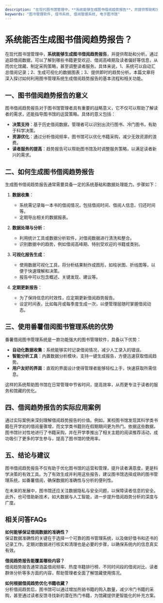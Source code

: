 ```yaml
---
description: "在现代图书馆管理中，**系统能够生成图书借阅趋势报告**，并提供帮助和分析。通过追踪借阅数据，可以了解到哪些书籍更受欢迎、借阅高峰期及读者偏好等信息，从而优化馆藏、制定采购策略，甚至调整读者服务。具体来说，1、系统可以自动汇总借阅记录；2、生成可视化的数据图表；3、提供即时的趋势分析。本篇文章将深入探讨如何利用图书管理系统生成借阅趋势报告的基本流程和相关功能。"
keywords: "图书管理软件, 借书系统, 借阅管理系统, 电子图书馆"
---
```

# 系统能否生成图书借阅趋势报告？

在现代图书馆管理中，**系统能够生成图书借阅趋势报告**，并提供帮助和分析。通过追踪借阅数据，可以了解到哪些书籍更受欢迎、借阅高峰期及读者偏好等信息，从而优化馆藏、制定采购策略，甚至调整读者服务。具体来说，1、系统可以自动汇总借阅记录；2、生成可视化的数据图表；3、提供即时的趋势分析。本篇文章将深入探讨如何利用图书管理系统生成借阅趋势报告的基本流程和相关功能。

## 一、图书借阅趋势报告的意义

图书借阅趋势报告对于图书馆管理者具有重要的战略意义，它不仅可以帮助了解读者的需求，还能指导图书馆的运营策略。具体的意义包括：

- **决策支持**：基于历史借阅数据，管理者可以识别出流行图书、冷门图书，有助于科学决策。
- **资源优化**：通过分析借阅频率，图书馆可以优化书籍采购，减少无效资源的浪费。
- **读者服务的提高**：趋势报告可以帮助图书馆及时调整服务策略，以满足读者新兴的需求。

## 二、如何生成图书借阅趋势报告

生成图书借阅趋势报告通常需要具备一定的系统基础和数据处理能力。步骤如下：

1. **数据收集**：
    - 系统需记录每一本书的借阅情况，包括借阅时间、借阅人信息、归还时间等。
    - 定期导出相关的数据报表。

2. **数据处理与分析**：
    - 利用统计工具或数据分析软件，对借阅数据进行清洗和整合。
    - 识别数据中的趋势，例如借阅高峰期、特别受欢迎的书籍或类别。

3. **可视化报告生成**：
    - 使用数据可视化工具，将分析结果制作成图形，如柱状图、折线图等，以便于快速理解和决策。
    - 报告中可以包含概述、关键发现、建议等。

4. **定期更新报告**：
    - 为了保持信息的时效性，应定期更新借阅趋势报告。
    - 设定时间表，比如每月或每季度生成一次，以便管理层随时掌握借阅动态。

## 三、使用番薯借阅图书管理系统的优势

番薯借阅图书管理系统是一款功能强大的图书管理软件，具备以下优势：

- **自动化数据收集**：系统能够实时记录借阅情况，减少人工录入的错误。
- **智能分析工具**：内置数据分析模块，支持一键生成报告，方便迅速获取借阅趋势。
- **用户友好的界面**：直观的界面设计使得管理者能够轻松上手，快速获取所需信息。

这样的系统帮助图书馆在日常管理中节省时间，提高效率，从而更专注于读者的服务和馆藏的优化。

## 四、借阅趋势报告的实际应用案例

通过实际案例来深刻理解借阅趋势报告的价值。例如，某校图书馆发现其科学类书籍在开学初的借阅量骤增，而文学类书籍则在假期期间更为热门。依据这些数据，图书馆针对性地进行了书籍采购，并在开学季推出了相关主题的阅读推荐活动，成功吸引了更多的学生参与，提高了图书馆的使用率。

## 五、结论与建议

图书借阅趋势报告不仅有助于优化图书馆的运营和管理，提升读者满意度，更是科学决策的有效工具。为了有效生成并利用这些报告，建议图书馆选择成熟的图书管理系统，如番薯借阅，确保数据的准确性与分析的便利性。

在未来的发展中，图书馆还应关注数据隐私与安全问题，以保障读者信息的安全。此外，也可借助新技术，如大数据与人工智能，进一步提升借阅趋势分析的深度与广度。

## 相关问答FAQs

**如何能够保证借阅数据的准确性？**  
保证数据准确性的关键在于选择一个可靠的图书管理系统，以及做好借书和还书的记录工作。定期对数据进行核实和清理也是必要的步骤，以确保系统内的信息真实有效。

**借阅趋势报告能覆盖哪些内容？**  
借阅趋势报告通常涵盖借阅频率、热度书籍排行榜、不同时间段的借阅对比、读者群体分析等多方面的内容，帮助管理者全面了解馆藏使用情况。

**如何根据借阅趋势优化书籍收藏？**  
分析借阅趋势后，图书馆可以通过增加热销书籍的购入数量，减少冷门书籍的采购，甚至通过读者反馈寻找新的潜在热门书籍，为馆藏提供更智能化的补充方案。
